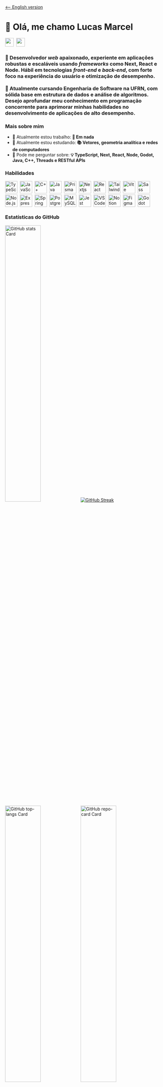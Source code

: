 <!-- ![👋 Hi, my name is Lucas Marcel](https://user-images.githubusercontent.com/10498744/210012254-234538ff-d198-48aa-8964-37e6fd45d227.gif) -->


<a href="https://github.com/L-Marcel/l-marcel/blob/disabled/README_en.md" target="_blank"><-- English version</a>

<div id="toc">
  <ul align="left" style="list-style: none">
    <summary>
      <h1>
        👋 Olá, me chamo Lucas Marcel
      </h1>
    </summary>
  </ul>
</div>

<p align="left"><a href="https://github.com/l-marcel" target="_blank"><img src="https://img.shields.io/badge/GitHub-100000?style=for-the-badge&logo=github&logoColor=white" height="28" style="margin-right: 4px"></a> <a href="https://www.linkedin.com/in/l-marcel" target="_blank"><img src="https://img.shields.io/badge/LinkedIn-0077B5?style=for-the-badge&logo=linkedin&logoColor=white" height="28" style="margin-right: 4px"></a>
</p>

<h3 align="left">🚀 Desenvolvedor <i>web</i> apaixonado, experiente em aplicações robustas e escaláveis usando <i>frameworks</i> como Next, React e Node. Hábil em tecnologias <i>front-end</i> e <i>back-end</i>, com forte foco na experiência do usuário e otimização de desempenho.
</br>
</br>
📖 Atualmente cursando Engenharia de Software na UFRN, com sólida base em estrutura de dados e análise de algoritmos. Desejo aprofundar meu conhecimento em programação concorrente para aprimorar minhas habilidades no desenvolvimento de aplicações de alto desempenho.</h3>

**<h3 align="left">Mais sobre mim</h3>**

- 💼 Atualmente estou trabalho: **🙅 Em nada**
- 🌱 Atualmente estou estudando: **📚 Vetores, geometria analítica e redes de computadores**
- 💬 Pode me perguntar sobre: **💡 TypeScript, Next, React, Node, Godot, Java, C++, Threads e RESTful APIs**
<!-- - 📂 Portfolio: **<a href="https://l-marcel.vercel.app" target="_blank">https://l-marcel.vercel.app</a>** -->

 **<h3 align="left">Habilidades</h3>**

<div style="display: flex; flex-wrap: wrap; gap: 4px; justify-content: left;"><img src="https://skillicons.dev/icons?i=typescript" height="40" alt="TypeScript" style="margin-right: 4px"> <img src="https://skillicons.dev/icons?i=javascript" height="40" alt="JavaScript" style="margin-right: 4px"> <img src="https://skillicons.dev/icons?i=cpp" height="40" alt="C++" style="margin-right: 4px"> <img src="https://skillicons.dev/icons?i=java" height="40" alt="Java" style="margin-right: 4px"> <img src="https://skillicons.dev/icons?i=prisma" height="40" alt="Prisma" style="margin-right: 4px"> <img src="https://skillicons.dev/icons?i=nextjs" height="40" alt="Nextjs" style="margin-right: 4px"> <img src="https://skillicons.dev/icons?i=react" height="40" alt="React" style="margin-right: 4px"> <img src="https://skillicons.dev/icons?i=tailwind" height="40" alt="Tailwind CSS" style="margin-right: 4px"> <img src="https://skillicons.dev/icons?i=vite" height="40" alt="Vite" style="margin-right: 4px"> <img src="https://skillicons.dev/icons?i=sass" height="40" alt="Sass" style="margin-right: 4px"> <img src="https://skillicons.dev/icons?i=nodejs" height="40" alt="Node.js" style="margin-right: 4px"> <img src="https://skillicons.dev/icons?i=express" height="40" alt="Express" style="margin-right: 4px"> <img src="https://skillicons.dev/icons?i=spring" height="40" alt="Spring" style="margin-right: 4px"> <img src="https://skillicons.dev/icons?i=postgresql" height="40" alt="PostgreSQL" style="margin-right: 4px"> <img src="https://skillicons.dev/icons?i=mysql" height="40" alt="MySQL" style="margin-right: 4px"> <img src="https://skillicons.dev/icons?i=jest" height="40" alt="Jest" style="margin-right: 4px"> <img src="https://skillicons.dev/icons?i=vscode" height="40" alt="VSCode" style="margin-right: 4px"> <img src="https://skillicons.dev/icons?i=notion" height="40" alt="Notion" style="margin-right: 4px"> <img src="https://skillicons.dev/icons?i=figma" height="40" alt="Figma" style="margin-right: 4px"> <img src="https://skillicons.dev/icons?i=godot" height="40" alt="Godot" style="margin-right: 4px"></div>

**<h3 align="left">Estatísticas do GitHub</h3>**

<p align="left">
  <img width="48%" src="https://github-readme-stats.vercel.app/api?username=l-marcel&theme=react&hide_title=false&hide_rank=false&show_icons=false&include_all_commits=false&count_private=true&line_height=23" alt="GitHub stats Card" />
  <a href="https://git.io/streak-stats"><img src="https://streak-stats.demolab.com?user=l-marcel&theme=react&hide_border=true&locale=pt_BR&exclude_days=Sun%2CSat" alt="GitHub Streak" /></a>
</p>

<p align="left">
  <img width="48%" src="https://github-readme-stats.vercel.app/api/top-langs?username=l-marcel&theme=react&hide_title=false&layout=compact&langs_count=6&hide_progress=false&card_width=400" alt="GitHub top-langs Card" />
  <a href="https://github.com/L-Marcel/find.it" target="_blank">
  <img width="48%" src="https://github-readme-stats.vercel.app/api/pin/?username=l-marcel&repo=find.it&theme=react&cache_seconds=2000&border_radius=4&show_owner=false" alt="GitHub repo-card Card" />
  </a>
</p>
